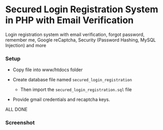 # Secured Login Registration System in PHP with Email Verification

Login registration system with email verification, forgot password, remember me, Google reCaptcha, Security (Password Hashing, MySQL Injection) and more

### Setup
- Copy file into www/htdocs folder
- Create database file named `secured_login_registration`
  - Then import the `secured_login_registration.sql` file
 
- Provide gmail credentials and recaptcha keys.

ALL DONE

### Screenshot

